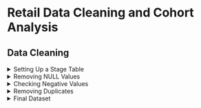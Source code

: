 # Retail Data Cleaning and Cohort Analysis

## Data Cleaning 

<details>
<summary>Setting Up a Stage Table</summary>

I copied the raw `online_retail` table and made a staging table called `retail_staging`.  
This step preserved the raw data while giving me a safe working copy for cleaning the data.

</details>

<details>
<summary>Removing NULL Values</summary>

I checked for NULLs in each column. The only field with gaps was `CustomerID`, with around 135,080 missing entries.  
I excluded those rows from the dataset.

</details>

<details>
<summary>Checking Negative Values</summary>

I checked `Quantity` and `UnitPrice` for negative numbers. The `Quantity` column contained 10,624 negative records, most likely returns or entry mistakes.  
To keep the dataset consistent, I only kept rows with positive values for both `Quantity` and `UnitPrice`. 

</details>

<details>
<summary>Removing Duplicates</summary>

To deal with duplicate records, I used the `ROW_NUMBER()` function.  
I grouped the data by invoice number, stock code, description, quantity, price, customer ID, and country.  
Each row in a group was then given a sequence number based on the invoice date.  
I kept only the first entry from each group and removed the rest, ensuring that only unique transactions remained.

</details>

<details>
<summary>Final Dataset</summary>

Once I completed all the cleaning steps, I created a new table called `retail`.  
This table includes only rows where `CustomerID` is not NULL, all quantities and prices are positive, and all duplicate records have been removed.  
The dataset is now clean and ready for analysis.

</details>
